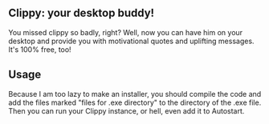 ## Clippy: your desktop buddy!
You missed clippy so badly, right? Well, now you can have him on your desktop and provide you with motivational quotes and uplifting messages. It's 100% free, too!

## Usage
Because I am too lazy to make an installer, you should compile the code and add the files marked "files for .exe directory" to the directory of the .exe file. Then you can run your Clippy instance, or hell, even add it to Autostart.
